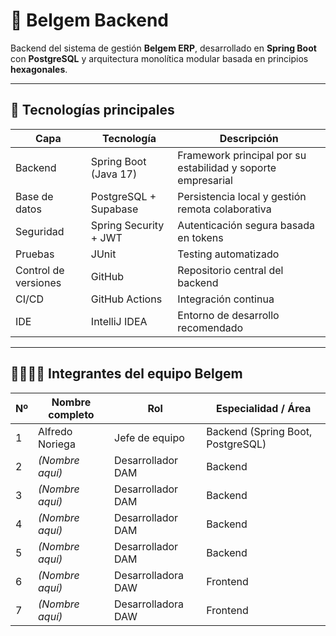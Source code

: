 # 🧩 Belgem Backend

Backend del sistema de gestión **Belgem ERP**, desarrollado en **Spring Boot** con **PostgreSQL** y arquitectura monolítica modular basada en principios **hexagonales**.

---

## 🚀 Tecnologías principales

| Capa | Tecnología | Descripción |
|------|-------------|-------------|
| Backend | Spring Boot (Java 17) | Framework principal por su estabilidad y soporte empresarial |
| Base de datos | PostgreSQL + Supabase | Persistencia local y gestión remota colaborativa |
| Seguridad | Spring Security + JWT | Autenticación segura basada en tokens |
| Pruebas | JUnit | Testing automatizado |
| Control de versiones | GitHub | Repositorio central del backend |
| CI/CD | GitHub Actions | Integración continua |
| IDE | IntelliJ IDEA | Entorno de desarrollo recomendado |

---

## 👩‍💻👨‍💻 Integrantes del equipo Belgem

| Nº | Nombre completo | Rol | Especialidad / Área |
|----|------------------|-----|---------------------|
| 1  | Alfredo Noriega  | Jefe de equipo | Backend (Spring Boot, PostgreSQL) |
| 2  | *(Nombre aquí)* | Desarrollador DAM | Backend |
| 3  | *(Nombre aquí)* | Desarrollador DAM | Backend |
| 4  | *(Nombre aquí)* | Desarrollador DAM | Backend |
| 5  | *(Nombre aquí)* | Desarrollador DAM | Backend |
| 6  | *(Nombre aquí)* | Desarrolladora DAW | Frontend |
| 7  | *(Nombre aquí)* | Desarrolladora DAW | Frontend |
